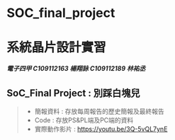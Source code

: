 ﻿# SOC_final_project
# 系統晶片設計實習
***電子四甲 C109112163 楊翔詠 C109112189 林祐丞***
## SoC_Final Project : 別踩白塊兒
> - 簡報資料 : 存放每周報告的歷史簡報及最終報告
> - Code : 存放PS&PL端及PC端的資料
> - 實際動作影片 : https://youtu.be/3Q-5vQL7ynE
